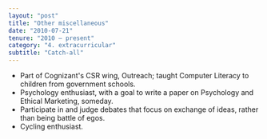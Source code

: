 ```yaml
---
layout: "post"
title: "Other miscellaneous"
date: "2010-07-21"
tenure: "2010 – present"
category: "4. extracurricular"
subtitle: "Catch-all"
---
```


- Part of Cognizant's CSR wing, Outreach; taught Computer Literacy to children from government schools.
- Psychology enthusiast, with a goal to write a paper on Psychology and Ethical Marketing, someday.
- Participate in and judge debates that focus on exchange of ideas, rather than being battle of egos.
- Cycling enthusiast.
